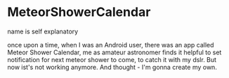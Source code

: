# MeteorShowerCalendar
 name is self explanatory

once upon a time, when I was an Android user, there was an app called Meteor Shower Calendar, me as amateur astronomer finds it helpful to set notification for next meteor shower to come, to catch it with my dslr. But now ist's not working anymore. And thought - I'm gonna create my own.
